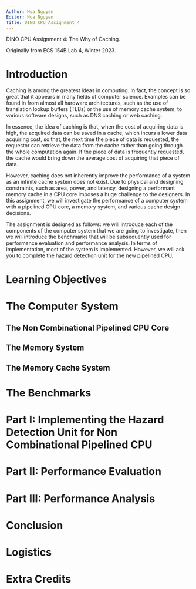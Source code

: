 ```yaml
---
Author: Hoa Nguyen
Editor: Hoa Nguyen
Title: DINO CPU Assignment 4
---
```


DINO CPU Assignment 4: The Why of Caching.

Originally from ECS 154B Lab 4, Winter 2023.

# Introduction

Caching is among the greatest ideas in computing.
In fact, the concept is so great that it appears in many fields of computer science.
Examples can be found in from almost all hardware architectures, such as the use of translation lookup buffers (TLBs) or the use of memory cache system, to various software designs, such as DNS caching or web caching.

In essence, the idea of caching is that, when the cost of acquiring data is high, the acquired data can be saved in a cache, which incurs a lower data acquiring cost, so that, the next time the piece of data is requested, the requestor can retrieve the data from the cache rather than going through the whole computation again.
If the piece of data is frequently requested, the cache would bring down the average cost of acquiring that piece of data.

However, caching does not inherently improve the performance of a system as an infinite cache system does not exist.
Due to physical and designing constraints, such as area, power, and latency, designing a performant memory cache in a CPU core imposes a huge challenge to the designers.
In this assignment, we will investigate the performance of a computer system with a pipelined CPU core, a memory system, and various cache design decisions.

The assignment is designed as follows: we will introduce each of the components of the computer system that we are going to investigate, then we will introduce the benchmarks that will be subsequently used for performance evaluation and performance analysis.
In terms of implementation, most of the system is implemented.
However, we will ask you to complete the hazard detection unit for the new pipelined CPU.

# Learning Objectives

# The Computer System

## The Non Combinational Pipelined CPU Core

## The Memory System

## The Memory Cache System

# The Benchmarks

# Part I: Implementing the Hazard Detection Unit for Non Combinational Pipelined CPU

# Part II: Performance Evaluation

# Part III: Performance Analysis

# Conclusion

# Logistics

# Extra Credits

